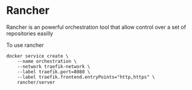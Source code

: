 # Rancher

Rancher is an powerful orchestration tool that allow control over a set of repositories easilly

To use rancher

```
docker service create \
    --name orchestration \
    --network traefik-network \
    --label traefik.port=8080 \
    --label traefik.frontend.entryPoints="http,https" \
    rancher/server
```

